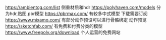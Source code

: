 https://ambientcg.com/list 
侧重材质和hdr
https://polyhaven.com/models 
分为hdr,贴图,pbr模型
https://pbrmax.com/ 
有较多中式模型 下载需要订阅
https://www.mixamo.com/
有部分动作预设可以进行骨骼绑定 动作预览
https://sketchfab.com/
有免费和付费分类的模型
https://www.freepoly.org/download
个人运营的免费网站